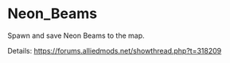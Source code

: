 # Neon_Beams
Spawn and save Neon Beams to the map.

Details: https://forums.alliedmods.net/showthread.php?t=318209
